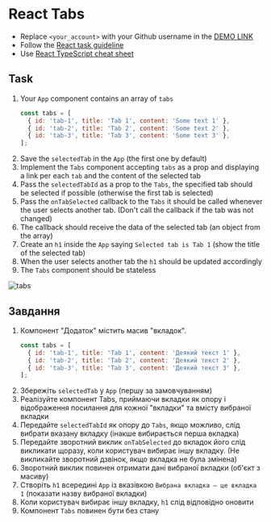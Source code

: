 # React Tabs
- Replace `<your_account>` with your Github username in the [DEMO LINK](https://misharosa.github.io/react_tabs/)
- Follow the [React task guideline](https://github.com/mate-academy/react_task-guideline#react-tasks-guideline)
- Use [React TypeScript cheat sheet](https://mate-academy.github.io/fe-program/js/extra/react-typescript)

## Task
1. Your `App` component contains an array of `tabs`
    ```javascript
    const tabs = [
      { id: 'tab-1', title: 'Tab 1', content: 'Some text 1' },
      { id: 'tab-2', title: 'Tab 2', content: 'Some text 2' },
      { id: 'tab-3', title: 'Tab 3', content: 'Some text 3' },
    ];
    ```
1. Save the `selectedTab` in the `App` (the first one by default)
1. Implement the `Tabs` component accepting `tabs` as a prop
   and displaying a link per each `tab` and the content of the selected tab
1. Pass the `selectedTabId` as a prop to the `Tabs`, the specified tab should be selected if possible
  (otherwise the first tab is selected)
1. Pass the `onTabSelected` callback to the `Tabs`
   it should be called whenever the user selects another tab.
   (Don't call the callback if the tab was not changed)
1. The callback should receive the data of the selected tab (an object from the array)
1. Create an `h1` inside the `App` saying `Selected tab is Tab 1` (show the title of the selected tab)
1. When the user selects another tab the `h1` should be updated accordingly
1. The `Tabs` component should be stateless

![tabs](./description/tabs.gif)

## Завдання
1. Компонент "Додаток" містить масив "вкладок".
    ```javascript
    const tabs = [
      { id: 'tab-1', title: 'Tab 1', content: 'Деякий текст 1' },
      { id: 'tab-2', title: 'Tab 2', content: 'Деякий текст 2' },
      { id: 'tab-3', title: 'Tab 3', content: 'Деякий текст 3' },
    ];
    ```
1. Збережіть `selectedTab` у `App` (першу за замовчуванням)
1. Реалізуйте компонент Tabs, приймаючи вкладки як опору
   і відображення посилання для кожної "вкладки" та вмісту вибраної вкладки
1. Передайте `selectedTabId` як опору до `Tabs`, якщо можливо, слід вибрати вказану вкладку
   (інакше вибирається перша вкладка)
1. Передайте зворотний виклик `onTabSelected` до вкладок
   його слід викликати щоразу, коли користувач вибирає іншу вкладку.
   (Не викликайте зворотний дзвінок, якщо вкладка не була змінена)
1. Зворотний виклик повинен отримати дані вибраної вкладки (об'єкт з масиву)
1. Створіть `h1` всередині `App` із вказівкою `Вибрана вкладка – це вкладка 1` (показати назву вибраної вкладки)
1. Коли користувач вибирає іншу вкладку, `h1` слід відповідно оновити
1. Компонент `Tabs` повинен бути без стану
